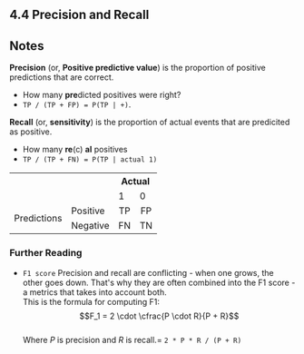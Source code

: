 ## 4.4 Precision and Recall


## Notes

**Precision** (or, **Positive predictive value**) is the proportion of positive predictions that are correct.
  * How many **pre**dicted positives were right?
  * `TP / (TP + FP) = P(TP | +)`.  
  

**Recall** (or, __sensitivity__) is the proportion of actual events that are predicited as positive.
  * How many **re**(c) **al** positives
  * `TP / (TP + FN) = P(TP | actual 1)`
  
<table>
  <tr>
    <th></th>
    <th></th>
    <th colspan="2" style="text-align: center;">Actual</th>
  </tr>
  <tr>
    <td></td>
    <td></td>
    <td>1</td>
    <td>0</td>
  </tr>
  <tr>
    <td rowspan="2">Predictions</td>
    <td>Positive</td>
    <td style="text-align: center;">TP</td>
    <td style="text-align: center;">FP</td>
  </tr>
  <tr>
    <td>Negative</td>
    <td style="text-align: center;">FN</td>
    <td style="text-align: center;">TN</td>
  </tr>
</table>  
    
### Further Reading
* `F1 score` Precision and recall are conflicting - when one grows, the other goes down. That's why they are often combined into the F1 score - a metrics that takes into account both.  
This is the formula for computing F1:  
$$F_1 = 2 \cdot \cfrac{P \cdot R}{P + R}$$  
  Where $P$ is precision and $R$ is recall.= `2 * P * R / (P + R)`    